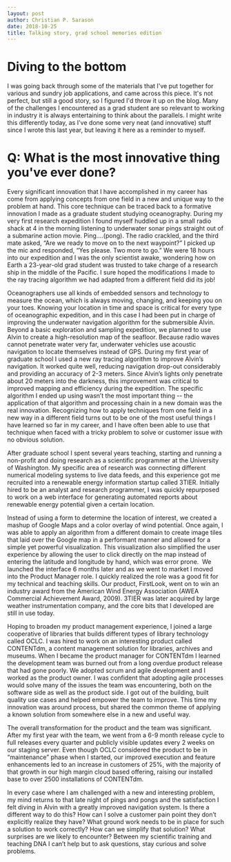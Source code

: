 ```yaml
---
layout: post
author: Christian P. Sarason
date: 2018-10-25
title: Talking story, grad school memories edition 
---
```


# Diving to the bottom

I was going back through some of the materials that I've put together for various and sundry job
applications, and came across this piece. It's not perfect, but still a good story, so I figured I'd 
throw it up on the blog. Many of the challenges I encountered as a grad student are so relevant to 
working in industry it is always entertaining to think about the parallels. I might write this differently
today, as I've done some very neat (and innovative) stuff since I wrote this last year, but leaving it
here as a reminder to myself.

# Q: What is the most innovative thing you've ever done?

Every significant innovation that I have accomplished in my career has come from applying concepts from one field in a new and unique way to the problem at hand. This core technique can be traced back to a formative innovation I made as a graduate student studying oceanography. During my very first research expedition I found myself huddled up in a small radio shack at 4 in the morning listening to underwater sonar pings straight out of a submarine action movie. Ping….(pong). The radio crackled, and the third mate asked, “Are we ready to move on to the next waypoint?” I picked up the mic and responded, “Yes please. Two more to go.” We were 18 hours into our expedition and I was the only scientist awake, wondering how on Earth a 23-year-old grad student was trusted to take charge of a research ship in the middle of the Pacific. I sure hoped the modifications I made to the ray tracing algorithm we had adapted from a different field did its job!

Oceanographers use all kinds of embedded sensors and technology to measure the ocean, which is always moving, changing, and keeping you on your toes. Knowing your location in time and space is critical for every type of oceanographic expedition, and in this case I had been put in charge of improving the underwater navigation algorithm for the submersible Alvin. Beyond a basic exploration and sampling expedition, we planned to use Alvin to create a high-resolution map of the seafloor. Because radio waves cannot penetrate water very far, underwater vehicles use acoustic navigation to locate themselves instead of GPS. During my first year of graduate school I used a new ray tracing algorithm to improve Alvin’s navigation. It worked quite well, reducing navigation drop-out considerably and providing an accuracy of 2-3 meters. Since Alvin’s lights only penetrate about 20 meters into the darkness, this improvement was critical to improved mapping and efficiency during the expedition. The specific algorithm I ended up using wasn’t the most important thing -- the application of that algorithm and processing chain in a new domain was the real innovation. Recognizing how to apply techniques from one field in a new way in a different field turns out to be one of the most useful things I have learned so far in my career, and I have often been able to use that technique when faced with a tricky problem to solve or customer issue with no obvious solution.

After graduate school I spent several years teaching, starting and running a non-profit and doing research as a scientific programmer at the University of Washington. My specific area of research was connecting different numerical modeling systems to live data feeds, and this experience got me recruited into a renewable energy information startup called 3TIER. Initially hired to be an analyst and research programmer, I was quickly repurposed to work on a web interface for generating automated reports about renewable energy potential given a certain location. 

Instead of using a form to determine the location of interest, we created a mashup of Google Maps and a color overlay of wind potential. Once again, I was able to apply an algorithm from a different domain to create image tiles that laid over the Google map in a performant manner and allowed for a simple yet powerful visualization. This visualization also simplified the user experience by allowing the user to click directly on the map instead of entering the latitude and longitude by hand, which was error prone.  We launched the interface 6 months later and as we went to market I moved into the Product Manager role. I quickly realized the role was a good fit for my technical and teaching skills. Our product, FirstLook, went on to win an industry award from the American Wind Energy Association (AWEA Commercial Achievement Award, 2009). 3TIER was later acquired by large weather instrumentation company, and the core bits that I developed are still in use today.

Hoping to broaden my product management experience, I joined a large cooperative of libraries that builds different types of library technology called OCLC. I was hired to work on an interesting product called CONTENTdm, a content management solution for libraries, archives and museums. When I became the product manager for CONTENTdm I learned the development team was burned out from a long overdue product release that had gone poorly. We adopted scrum and agile development and I worked as the product owner. I was confident that adopting agile processes would solve many of the issues the team was encountering, both on the software side as well as the product side. I got out of the building, built quality use cases and helped empower the team to improve. This time my innovation was around process, but shared the common theme of applying a known solution from somewhere else in a new and useful way. 

The overall transformation for the product and the team was significant. After my first year with the team, we went from a 6-9 month release cycle to full releases every quarter and publicly visible updates every 2 weeks on our staging server. Even though OCLC considered the product to be in “maintenance” phase when I started, our improved execution and feature enhancements led to an increase in customers of 25%, with the majority of that growth in our high margin cloud based offering, raising our installed base to over 2500 installations of CONTENTdm. 

In every case where I am challenged with a new and interesting problem, my mind returns to that late night of pings and pongs and the satisfaction I felt diving in Alvin with a greatly improved navigation system. Is there a different way to do this? How can I solve a customer pain point they don’t explicitly realize they have? What ground work needs to be in place for such a solution to work correctly? How can we simplify that solution? What surprises are we likely to encounter? Between my scientific training and teaching DNA I can’t help but to ask questions, stay curious and solve problems. 

